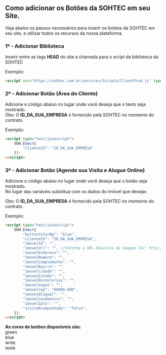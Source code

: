 ## Como adicionar os Botões da SOHTEC em seu Site.

Veja abaixo os passos necessários para inserir os botões da SOHTEC em seu site, e utilizar todos os recursos da nossa plataforma.

### 1º - Adicionar Biblioteca

Inserir entre as tags **HEAD** do site a chamada para o script da biblioteca da SOHTEC

Exemplo:
```html {.line-numbers}
<script src="https://sohtec.com.br/services/Scripts/ClientProd.js" type="text/javascript"></script>
```

### 2º - Adicionar Botão (Área do Cliente)

Adicione o código abaixo no lugar onde você deseja que o texto seja mostrado.</br>
Obs: O **ID_DA_SUA_EMPRESA** é fornecido pela SOHTEC no momento do contrato.

Exemplo:
```html {.line-numbers}
<script type="text/javascript">
    SOH.Exec({       
        "clienteId": "ID_DA_SUA_EMPRESA"
    });
</script>

```

### 3º - Adicionar Botão (Agende sua Visita e Alugue Online)

Adicione o código abaixo no lugar onde você deseja que o botão seja mostrado.</br>
No lugar das variáveis substitua com os dados do imóvel que desejar. 

Obs: O **ID_DA_SUA_EMPRESA** é fornecido pela SOHTEC no momento do contrato.

Exemplo:
```html {.line-numbers}
<script type="text/javascript">
    SOH.Exec({
        "buttonColorBg": "blue",
        "clienteId": "ID_DA_SUA_EMPRESA",
        "imovelId": "",
        "imovelUrl": "", //Informe a URL Absoluta da imagem (Ex: http://www.seudominio.com.br/imagem.jpg)
        "imovelEndereco": "",
        "imovelNumero": "",
        "imovelComplemento": "",
        "imovelBairro": "",
        "imovelCidade": "",
        "imovelEstado": "",
        "imovelDormitorios": "",
        "imovelVagas": "",
        "imovelCep": "00000-000",
        "imovelAluguel": "",
        "imovelCondominio": "",
        "imovelIptu": "",
        "visitaAcompanhada": "false",
    });
</script>
```

**As cores de botões disponíveis são:**</br>
green</br>
blue</br>
write</br>
teste
